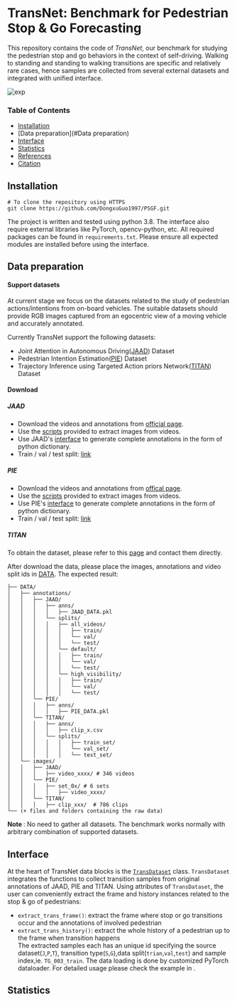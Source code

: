 # TransNet: Benchmark for Pedestrian Stop & Go Forecasting
This repository contains the code of *TransNet*, our benchmark for studying the pedestrian stop and go behaviors in the context of self-driving. 
Walking to standing and standing to walking transitions are specific and relatively rare cases, hence samples are collected from several external datasets and 
integrated with unified interface.

![exp](imgs/jaad_01.gif)

### Table of Contents
- [Installation](#installation)
- [Data preparation](#Data preparation)
- [Interface](#interface)
- [Statistics](#Statistics)
- [References](#references)
- [Citation](#citation)


## Installation

```
# To clone the repository using HTTPS
git clone https://github.com/DongxuGuo1997/PSGF.git
```

The project is written and tested using python 3.8. The interface also require external libraries like PyTorch,
opencv-python, etc.  All required packages can be found in `requirements.txt`. 
Please ensure all expected modules are installed before using the interface.


## Data preparation
#### Support datasets
At current stage we focus on the datasets related to the study of pedestrian actions/intentions from on-board vehicles.
The suitable datasets should provide RGB images captured from an egocentric view of a moving vehicle and accurately annotated.<br>

Currently TransNet support the following datasets:<br/>
* Joint Attention in Autonomous Driving([JAAD](http://data.nvision2.eecs.yorku.ca/JAAD_dataset/)) Dataset
* Pedestrian Intention Estimation([PIE](http://data.nvision2.eecs.yorku.ca/PIE_dataset/)) Dataset
* Trajectory Inference using Targeted Action priors Network([TITAN](https://usa.honda-ri.com/titan)) Dataset

#### Download
##### JAAD

- Download the videos and annotations from [official page](https://github.com/ykotseruba/JAAD). 
- Use the [scripts](https://github.com/ykotseruba/JAAD/blob/JAAD_2.0/split_clips_to_frames.sh) provided to extract images from videos.
- Use JAAD's [interface](https://github.com/ykotseruba/JAAD/blob/JAAD_2.0/jaad_data.py#L421) to generate complete annotations in the form of python dictionary.
- Train / val / test split: [link](https://github.com/ykotseruba/JAAD/tree/JAAD_2.0/split_ids)

##### PIE

- Download the videos and annotations from [offical page](https://github.com/aras62/PIE#interface). 
- Use the [scripts](https://github.com/aras62/PIE/blob/master/split_clips_to_frames.sh) provided to extract images from videos.
- Use PIE's [interface](https://github.com/aras62/PIE/blob/master/pie_data.py#L441) to generate complete annotations in the form of python dictionary.
- Train / val / test split: [link](https://github.com/aras62/PIE/blob/2256f96b8ab24d8407af34fb1f0b9a4714cd532e/pie_data.py#L84)

##### TITAN
To obtain the dataset, please refer to this [page]( https://usa.honda-ri.com/titan) and contact them directly.

After download the data, please place the images, annotations and video split ids in [DATA](https://github.com/DongxuGuo1997/TransNet/tree/main/DATA).
The expected result:
```
├── DATA/
│   ├── annotations/ 
│   │   ├── JAAD/ 
│   │   │   ├── anns/  
│   │   │   │   ├── JAAD_DATA.pkl
│   │   │   └── splits/
│   │   │   │   ├── all_videos/
│   │   │   │   │   ├── train/
│   │   │   │   │   └── val/
│   │   │   │   │   └── test/
│   │   │   │   └── default/
│   │   │   │   │   ├── train/
│   │   │   │   │   └── val/
│   │   │   │   │   └── test/
│   │   │   │   └── high_visibility/
│   │   │   │   │   ├── train/
│   │   │   │   │   └── val/
│   │   │   │   │   └── test/  
│   │   └── PIE/
│   │   │   ├── anns/ 
│   │   │   │   ├── PIE_DATA.pkl
│   │   └── TITAN/
│   │   │   ├── anns/
│   │   │   │   ├── clip_x.csv
│   │   │   └── splits/
│   │   │   │   │   ├── train_set/
│   │   │   │   │   └── val_set/
│   │   │   │   │   └── test_set/
│   └── images/
│   │   ├── JAAD/
│   │   │   ├── video_xxxx/ # 346 videos
│   │   └── PIE/
│   │   │   ├── set_0x/ # 6 sets
│   │   │   │   ├── video_xxxx/ 
│   │   └── TITAN/
│   │   │   ├── clip_xxx/  # 786 clips
└── (+ files and folders containing the raw data)
```
<b> Note </b>: No need to gather all datasets. The benchmark works normally with arbitrary combination of supported datasets.

## Interface  
At the heart of TransNet data blocks is the [`TransDataset`](https://github.com/DongxuGuo1997/TransNet/blob/main/src/dataset/trans/data.py) class.
`TransDataset` integrates the functions to collect transition samples from original annotations of JAAD, PIE and TITAN.
Using attributes of `TransDataset`, the user can conveniently extract the frame and history instances related to the stop & go of pedestrians:<br>
* `extract_trans_frame()`: extract the frame where stop or go transitions occur and the annotations of involved pedestrian
* `extract_trans_history()`: extract the whole history of a pedestrian up to the frame when transition happens <br>
The extracted samples each has an unique id specifying the source dataset(`J`,`P`,`T`), transition type(`S`,`G`),data split(`trian`,`val`,`test`) 
and sample index,ie. `TG_003_train`. The data loading is done by customized PyTorch dataloader. For detailed usage please check the example in .

## Statistics
